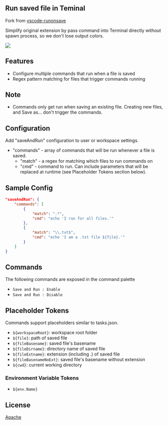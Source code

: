 ## Run saved file in Teminal

Fork from [vscode-runonsave](https://github.com/emeraldwalk/vscode-runonsave)

Simplify original extension by pass command into Terminal directly without spawn process, so we don't lose output colors. 

![](https://github.com/wk-j/vscode-save-and-run/raw/master/images/save-and-run.png)

## Features

- Configure multiple commands that run when a file is saved
- Regex pattern matching for files that trigger commands running

## Note

- Commands only get run when saving an existing file. Creating new files, and Save as... don't trigger the commands.

## Configuration

Add "saveAndRun" configuration to user or workspace settings.

- "commands" - array of commands that will be run whenever a file is saved.
  - "match" - a regex for matching which files to run commands on
  - "cmd" - command to run. Can include parameters that will be replaced at runtime (see Placeholder Tokens section below).

## Sample Config

```json
"saveAndRun": {
	"commands": [
		{
			"match": ".*",
			"cmd": "echo 'I run for all files.'"
		},
		{
			"match": "\\.txt$",
			"cmd": "echo 'I am a .txt file ${file}.'"
		}
	]
}
```

## Commands

The following commands are exposed in the command palette

- `Save and Run : Enable`
- `Save and Run : Disable`

## Placeholder Tokens

Commands support placeholders similar to tasks.json.

- `${workspaceRoot}`: workspace root folder
- `${file}`: path of saved file
- `${fileBasename}`: saved file's basename
- `${fileDirname}`: directory name of saved file
- `${fileExtname}`: extension (including .) of saved file
- `${fileBasenameNoExt}`: saved file's basename without extension
- `${cwd}`: current working directory

### Environment Variable Tokens

- `${env.Name}`

## License

[Apache](https://github.com/wk-j/vscode-save-and-run/blob/master/LICENSE)